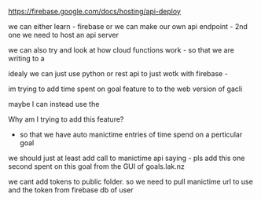 https://firebase.google.com/docs/hosting/api-deploy

we can either learn - firebase or we can make our own api endpoint - 2nd one we need to host an api server 

we can also try and look at how cloud functions work - so that we are writing to a 

idealy we can just use python or rest api to just wotk with firebase  - 


im trying to add time spent on goal  feature to to the web version of gacli 

maybe I can instead use the 

Why am I trying to add this feature? 
- so that we have auto manictime entries of time spend on a perticular goal

we should just at least add call to manictime api saying - pls add this one second spent on this goal from the GUI of goals.lak.nz 

we cant add tokens to public folder. 
so we need to pull manictime url to use and the token from firebase db  of user
